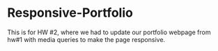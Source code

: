 # Responsive-Portfolio
This is for HW #2, where we had to update our portfolio webpage from hw#1 with media queries to make the page responsive.
